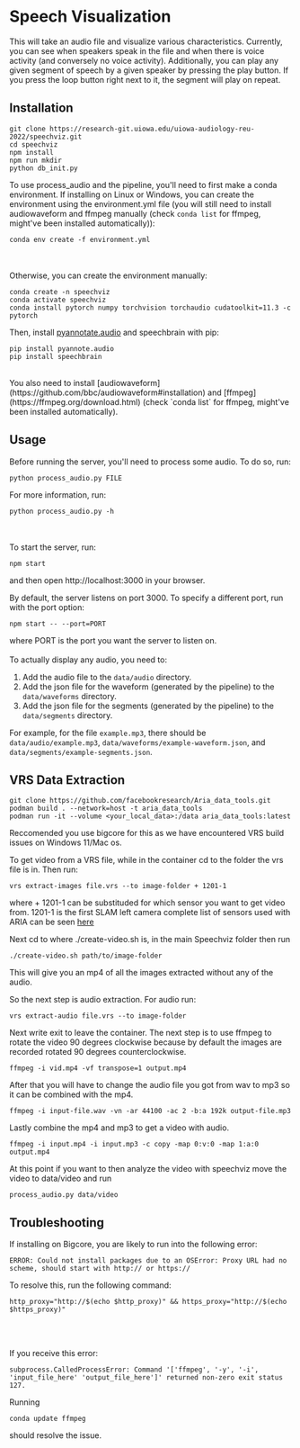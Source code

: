 # Speech Visualization

This will take an audio file and visualize various characteristics. Currently, you can see when speakers speak in the file and when there is voice activity (and conversely no voice activity). Additionally, you can play any given segment of speech by a given speaker by pressing the play button. If you press the loop button right next to it, the segment will play on repeat.

## Installation

```
git clone https://research-git.uiowa.edu/uiowa-audiology-reu-2022/speechviz.git
cd speechviz
npm install
npm run mkdir
python db_init.py
```
To use process_audio and the pipeline, you'll need to first make a conda environment. If installing on Linux or Windows, you can create the environment using the environment.yml file (you will still need to install audiowaveform and ffmpeg manually (check `conda list` for ffmpeg, might've been installed automatically)):
```
conda env create -f environment.yml
```  
<br><br>
Otherwise, you can create the environment manually:
```
conda create -n speechviz
conda activate speechviz
conda install pytorch numpy torchvision torchaudio cudatoolkit=11.3 -c pytorch
```
Then, install [pyannotate.audio](https://github.com/pyannote/pyannote-audio) and speechbrain with pip:
```
pip install pyannote.audio
pip install speechbrain
```
<br>
You also need to install [audiowaveform](https://github.com/bbc/audiowaveform#installation) and [ffmpeg](https://ffmpeg.org/download.html) (check `conda list` for ffmpeg, might've been installed automatically).

## Usage
Before running the server, you'll need to process some audio. To do so, run:
```
python process_audio.py FILE
```
For more information, run:
```
python process_audio.py -h
```
<br><br>
To start the server, run:
```
npm start
```
and then open http://localhost:3000 in your browser.

By default, the server listens on port 3000. To specify a different port, run with the port option:
```
npm start -- --port=PORT
```
where PORT is the port you want the server to listen on.
<br>
<br>
To actually display any audio, you need to:
1. Add the audio file to the `data/audio` directory.
2. Add the json file for the waveform (generated by the pipeline) to the `data/waveforms` directory.
3. Add the json file for the segments (generated by the pipeline) to the `data/segments` directory.

For example, for the file `example.mp3`, there should be `data/audio/example.mp3`, `data/waveforms/example-waveform.json`, and `data/segments/example-segments.json`.

## VRS Data Extraction
```
git clone https://github.com/facebookresearch/Aria_data_tools.git
podman build . --network=host -t aria_data_tools
podman run -it --volume <your_local_data>:/data aria_data_tools:latest
```

Reccomended you use bigcore for this as we have encountered VRS build issues on Windows 11/Mac os.

To get video from a VRS file, while in the container cd to the folder the vrs file is in. Then run:

```
vrs extract-images file.vrs --to image-folder + 1201-1
```

where + 1201-1 can be substituded for which sensor you want to get video from. 1201-1 is the first SLAM left camera complete list of sensors used with ARIA can be seen [here](https://facebookresearch.github.io/Aria_data_tools/docs/sensors-measurements/#naming-conventions-for-all-tools)

Next cd to where ./create-video.sh is, in the main Speechviz folder then run

```
./create-video.sh path/to/image-folder
```

This will give you an mp4 of all the images extracted without any of the audio.

So the next step is audio extraction. For audio run:

```
vrs extract-audio file.vrs --to image-folder
```

Next write exit to leave the container. The next step is to use ffmpeg to rotate the video 90 degrees clockwise because by default the images are recorded rotated 90 degrees counterclockwise.

```
ffmpeg -i vid.mp4 -vf transpose=1 output.mp4
```

After that you will have to change the audio file you got from wav to mp3 so it can be combined with the mp4.

```
ffmpeg -i input-file.wav -vn -ar 44100 -ac 2 -b:a 192k output-file.mp3
```

Lastly combine the mp4 and mp3 to get a video with audio.

```
ffmpeg -i input.mp4 -i input.mp3 -c copy -map 0:v:0 -map 1:a:0 output.mp4
```

At this point if you want to then analyze the video with speechviz move the video to data/video and run

```
process_audio.py data/video
```

## Troubleshooting

If installing on Bigcore, you are likely to run into the following error:
```
ERROR: Could not install packages due to an OSError: Proxy URL had no scheme, should start with http:// or https://
```
To resolve this, run the following command:
```
http_proxy="http://$(echo $http_proxy)" && https_proxy="http://$(echo $https_proxy)"
```
<br>
<br>

If you receive this error:
```
subprocess.CalledProcessError: Command '['ffmpeg', '-y', '-i', 'input_file_here' 'output_file_here']' returned non-zero exit status 127.
```
Running
```
conda update ffmpeg
```
should resolve the issue.

